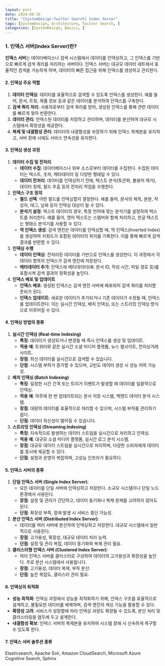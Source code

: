 ```yaml
---
layout: post
date: 2024-08-16
title: "[SystemDesign-Twitter Search] Index Server"
tags: [SystemDesign, Architecture, Twitter Search, ]
categories: [SystemDesign, Basics, ]
---
```



### **1. 인덱스 서버(Index Server)란?**


**인덱스 서버**는 데이터베이스나 검색 시스템에서 데이터를 인덱싱하고, 그 인덱스를 기반으로 빠르게 검색 쿼리를 처리하는 서버이다. 인덱스 서버는 대규모 데이터 세트에서 효율적인 검색을 가능하게 하며, 데이터의 빠른 접근을 위해 인덱스를 생성하고 관리한다. 


#### **2. 인덱싱 주요 역할**

1. **데이터 인덱싱**: 데이터를 효율적으로 검색할 수 있도록 인덱스를 생성한다. 예를 들어, 문서, 트윗, 제품 정보 등과 같은 데이터를 분석하여 인덱스를 구축한다.
2. **검색 쿼리 처리**: 사용자로부터 검색 쿼리를 받아, 생성된 인덱스를 통해 관련 데이터를 빠르게 찾아 반환한다.
3. **데이터 관리**: 인덱스된 데이터를 저장하고 관리하며, 데이터를 분산하여 대규모 시스템에서 확장성을 제공한다.
4. **복제 및 내결함성 관리**: 데이터의 내결함성을 보장하기 위해 인덱스 복제본을 유지하고, 서버 장애 시에도 서비스 연속성을 유지한다.

#### **3. 인덱싱 생성 과정**

1. **데이터 수집 및 전처리**
	- **데이터 수집**: 데이터베이스나 외부 소스로부터 데이터를 수집한다. 수집된 데이터는 텍스트, 숫자, 메타데이터 등 다양한 형태일 수 있다.
	- **데이터 전처리**: 데이터를 인덱싱하기 전에, 텍스트 분석(토큰화, 불용어 제거), 데이터 정제, 필드 추출 등의 전처리 작업을 수행한다.
2. **인덱스 구조 정의**
	- **필드 선택**: 어떤 필드를 인덱싱할지 결정한다. 예를 들어, 문서의 제목, 본문, 작성자, 태그, 날짜 등이 인덱싱 대상이 될 수 있다.
	- **분석기 설정**: 텍스트 데이터의 경우, 특정 언어에 맞는 분석기를 설정하여 텍스트를 처리한다. 예를 들어, 영어 텍스트는 스템머와 함께 처리하고, 한글 텍스트는 형태소 분석기를 사용할 수 있다.
	- **역 인덱스 생성**: 검색 엔진은 데이터를 인덱싱할 때, 역 인덱스(Inverted Index)를 생성하여 키워드가 포함된 데이터의 위치를 기록한다. 이를 통해 빠르게 검색 결과를 반환할 수 있다.
3. **인덱싱 수행**
	- **데이터 인덱싱**: 전처리된 데이터를 기반으로 인덱스를 생성한다. 이 과정에서 각 데이터 항목의 인덱스가 검색 엔진에 저장된다.
	- **메타데이터 추가**: 인덱스에 메타데이터(예: 문서 ID, 작성 시간, 파일 경로 등)를 포함시켜 검색 결과의 정확성을 높인다.
4. **인덱스 배포 및 업데이트**
	- **인덱스 배포**: 생성된 인덱스는 검색 엔진 서버에 배포되어 검색 쿼리를 처리할 준비가 된다.
	- **인덱스 업데이트**: 새로운 데이터가 추가되거나 기존 데이터가 수정될 때, 인덱스를 업데이트한다. 이는 실시간 인덱싱, 배치 인덱싱, 또는 스트리밍 인덱싱 방식으로 이루어질 수 있다.

#### **4. 인덱싱 방법의 종류**

1. **실시간 인덱싱 (Real-time Indexing)**
	- **특징**: 데이터가 생성되거나 변경될 때 즉시 인덱스를 생성 및 업데이트.
	- **적용 예**: 트위터와 같은 실시간 소셜 미디어 플랫폼, 뉴스 웹사이트, 전자상거래 사이트.
	- **장점**: 최신 데이터를 실시간으로 검색할 수 있습니다.
	- **단점**: 시스템 부하가 증가할 수 있으며, 고빈도 데이터 생성 시 성능 저하 가능성.
2. **배치 인덱싱 (Batch Indexing)**
	- **특징**: 일정한 시간 간격 또는 트리거 이벤트가 발생할 때 데이터를 일괄적으로 인덱싱.
	- **적용 예**: 하루에 한 번 업데이트되는 문서 저장 시스템, 백엔드 데이터 분석 시스템.
	- **장점**: 대량의 데이터를 효율적으로 처리할 수 있으며, 시스템 부하를 관리하기 쉽다.
	- **단점**: 데이터 최신성이 떨어질 수 있습니다.
3. **스트리밍 인덱싱 (Streaming Indexing)**
	- **특징**: 지속적으로 발생하는 데이터 스트림을 실시간으로 처리하고 인덱싱.
	- **적용 예**: 대규모 소셜 미디어 플랫폼, 실시간 로그 분석 시스템.
	- **장점**: 대규모 데이터 스트림을 실시간으로 처리하며, 다양한 소비자에게 데이터를 동시에 제공할 수 있다.
	- **단점**: 설정과 운영이 복잡하며, 고성능 인프라가 필요하다.

#### **5. 인덱스 서버의 종류**

1. **단일 인덱스 서버 (Single Index Server)**:
	- 모든 데이터를 단일 서버에 인덱싱하고 저장한다. 소규모 시스템이나 단일 노드 환경에서 사용된다.
	- **장점**: 설정 및 관리가 간단하고, 데이터 동기화나 복제 문제를 고려하지 않아도 된다.
	- **단점**: 확장성 부족, 장애 발생 시 서비스 중단 가능성.
2. **분산 인덱스 서버 (Distributed Index Server)**:
	- 데이터를 여러 서버에 분산하여 인덱싱하고 저장한다. 대규모 시스템에서 일반적으로 사용된다.
	- **장점**: 고가용성, 확장성, 대규모 데이터 처리 능력.
	- **단점**: 설정 및 관리 복잡, 데이터 동기화와 복제 관리 필요.
3. **클러스터형 인덱스 서버 (Clustered Index Server)**:
	- 여러 인덱스 서버를 클러스터로 구성하여 데이터의 고가용성과 확장성을 높인다. 주로 분산 시스템에서 사용됩니다.
	- **장점**: 고가용성, 데이터 복제, 부하 분산.
	- **단점**: 높은 복잡도, 클러스터 관리 필요.

#### **6. 인덱싱의 최적화**

- **성능 최적화**: 인덱싱 과정에서 성능을 최적화하기 위해, 인덱스 구조를 효율적으로 설계하고, 불필요한 데이터를 배제하며, 검색 엔진의 캐싱 기능을 활용할 수 있다.
- **확장성 고려**: 서비스가 성장함에 따라 인덱싱 과정도 확장될 수 있도록, 분산 처리 및 클러스터링을 염두에 두고 설계한다.
- **내결함성 확보**: 인덱스 서버의 복제본을 유지하여 시스템 장애 시 신속하게 복구할 수 있도록 한다.

#### 7. 인덱스 서버 솔루션 종류


Elasticsearch, Apache Solr, Amazon CloudSearch, Microsoft Azure Cognitive Search, Sphinx

